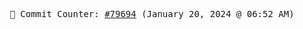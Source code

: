 <p align="center">
    <samp>
        📮 Commit Counter: <a href="https://github.com/Javascript-void0/Javascript-void0/commits/main">#79694</a> (January 20, 2024 @ 06:52 AM)
    </samp>
</p>